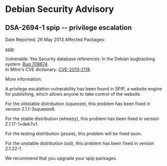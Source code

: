 
Debian Security Advisory
========================


DSA-2694-1 spip -- privilege escalation
---------------------------------------



Date Reported:
26 May 2013
Affected Packages:

[spip](https://packages.debian.org/src:spip)

Vulnerable:
Yes
Security database references:
In the Debian bugtracking system: [Bug 709674](https://bugs.debian.org/cgi-bin/bugreport.cgi?bug=709674).  
In Mitre's CVE dictionary: [CVE-2013-2118](https://security-tracker.debian.org/tracker/CVE-2013-2118).  

More information:

A privilege escalation vulnerability has been found in SPIP, a website
engine for publishing, which allows anyone to take control of the
website.


For the oldstable distribution (squeeze), this problem has been fixed in
version 2.1.1-3squeeze6.


For the stable distribution (wheezy), this problem has been fixed in
version 2.1.17-1+deb7u1.


For the testing distribution (jessie), this problem will be fixed soon.


For the unstable distribution (sid), this problem has been fixed in
version 2.1.22-1.


We recommend that you upgrade your spip packages.





